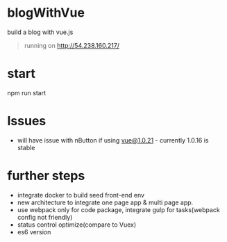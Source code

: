 # blogWithVue
build a blog with vue.js   
> running on http://54.238.160.217/

# start
npm run start

# Issues
* will have issue with nButton if using vue@1.0.21 - currently 1.0.16 is stable

# further steps
* integrate docker to build seed front-end env
* new architecture to integrate one page app & multi page app.
* use webpack only for code package, integrate gulp for tasks(webpack config not friendly)
* status control optimize(compare to Vuex)
* es6 version